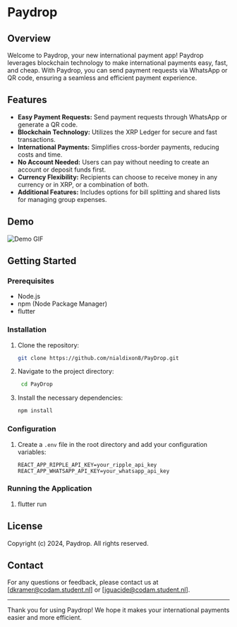# Paydrop

## Overview
Welcome to Paydrop, your new international payment app! Paydrop leverages blockchain technology to make international payments easy, fast, and cheap. With Paydrop, you can send payment requests via WhatsApp or QR code, ensuring a seamless and efficient payment experience.

## Features
- **Easy Payment Requests:** Send payment requests through WhatsApp or generate a QR code.
- **Blockchain Technology:** Utilizes the XRP Ledger for secure and fast transactions.
- **International Payments:** Simplifies cross-border payments, reducing costs and time.
- **No Account Needed:** Users can pay without needing to create an account or deposit funds first.
- **Currency Flexibility:** Recipients can choose to receive money in any currency or in XRP, or a combination of both.
- **Additional Features:** Includes options for bill splitting and shared lists for managing group expenses.

## Demo

![Demo GIF](git_demo_sender.gif)

## Getting Started

### Prerequisites
- Node.js
- npm (Node Package Manager)
- flutter

### Installation
1. Clone the repository:
    ```bash
    git clone https://github.com/nialdixon8/PayDrop.git
    ```

3. Navigate to the project directory:
   ```bash
    cd PayDrop
    ```

4. Install the necessary dependencies:
    ```bash
    npm install
    ```

### Configuration
1. Create a `.env` file in the root directory and add your configuration variables:
    ```plaintext
    REACT_APP_RIPPLE_API_KEY=your_ripple_api_key
    REACT_APP_WHATSAPP_API_KEY=your_whatsapp_api_key
    ```
### Running the Application
1. flutter run

## License
Copyright (c) 2024, Paydrop.
All rights reserved.

## Contact
For any questions or feedback, please contact us at [dkramer@codam.student.nl] or [jguacide@codam.student.nl].

---

Thank you for using Paydrop! We hope it makes your international payments easier and more efficient.

